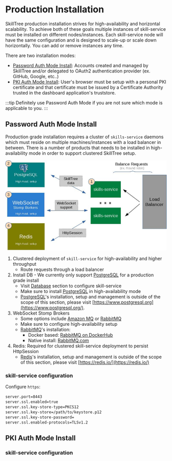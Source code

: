# Production Installation

SkillTree production installation strives for high-availability and horizontal scalability. 
To achieve both of these goals multiple instances of skill-service must be installed on different nodes/instances. 
Each skill-service node will have the same configuration and is designed to scale-up or scale down horizontally. 
You can add or remove instances any time. 

<import-content path="/dashboard/install-guide/common/install-tip.html"/>

There are two installation modes: 

- [Password Auth Mode Install](/dashboard/install-guide/prodInstall.html#password-auth-mode-install): Accounts created and managed by SkillTree and/or delegated to OAuth2 authentication provider (ex. GitHub, Google, etc..)  
- [PKI Auth Mode Install](/dashboard/install-guide/prodInstall.html#pki-auth-mode-install): User's browser must be setup with a personal PKI certificate and that certificate must be issued by a Certificate Authority trusted in the dashboard application's truststore.
  
:::tip
Definitely use Password Auth Mode if you are not sure which mode is applicable to you.
:::

## Password Auth Mode Install

Production grade installation requires a cluster of ``skills-service`` daemons which must reside on multiple machines/instances with a load balancer in between.
There is a number of products that needs to be installed in high-availability mode in order to support clustered SkillTree setup.  


![Dashboard with Integrated Application Image](./diagrams/ProdInstall-Pass.jpg) 

1. Clustered deployment of ``skill-service`` for high-availability and higher throughput
    - Route requests through a load balancer
1. Install DB - We currently only support [PostgreSQL](https://www.postgresql.org/) for a production grade install
    - Visit [Database](/skills-docs/dashboard/install-guide/database.html) section to configure skill-service
    - Make sure to install [PostgreSQL](https://www.postgresql.org/) in high-availability mode
    - [PostgreSQL](https://www.postgresql.org/)'s installation, setup and management is outside of the scope of this section, please visit [https://www.postgresql.org](https://www.postgresql.org/).
1. WebSocket Stomp Brokers
    - Some options include [Amazon MQ](https://aws.amazon.com/amazon-mq) or [RabbitMQ](https://www.rabbitmq.com/stomp.html)
    - Make sure to configure high-availability setup
    - [RabbitMQ](https://www.rabbitmq.com/stomp.html)'s installation:
       - Docker based: [RabbitMQ on DockerHub](https://hub.docker.com/_/rabbitmq)
       - Native install: [RabbitMQ.com](https://www.rabbitmq.com/stomp.html)
1. Redis: Required for clustered skill-service deployment to persist HttpSession  
    - [Redis](https://redis.io/)'s installation, setup and management is outside of the scope of this section, please visit [https://redis.io/](https://redis.io/)        
 
### skill-service configuration

<import-content path="/dashboard/install-guide/common/prod-install-basic-config.html"/>
             
Configure ``https``:
```properties
server.port=8443
server.ssl.enabled=true
server.ssl.key-store-type=PKCS12
server.ssl.key-store=/path/to/keystore.p12
server.ssl.key-store-password=
server.ssl.enabled-protocols=TLSv1.2
```   

<import-content path="/dashboard/install-guide/common/prod-install-basic-jvm-props.html"/>

## PKI Auth Mode Install

### skill-service configuration

<import-content path="/dashboard/install-guide/common/prod-install-basic-config.html"/>

<import-content path="/dashboard/install-guide/common/prod-install-basic-jvm-props.html"/>
